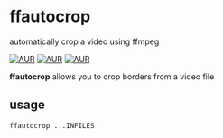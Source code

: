 # ffautocrop
automatically crop a video using ffmpeg

[![AUR](https://img.shields.io/aur/version/ffautocrop-git.svg)](https://aur.archlinux.org/packages/ffautocrop-git/)
[![AUR](https://img.shields.io/aur/license/ffautocrop-git.svg)](https://aur.archlinux.org/packages/ffautocrop-git/)
[![AUR](https://img.shields.io/aur/votes/ffautocrop-git.svg)](https://aur.archlinux.org/packages/ffautocrop-git/)

__ffautocrop__ allows you to crop borders from a video file

## usage
``` text
ffautocrop ...INFILES
```
